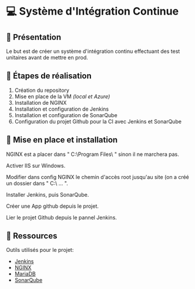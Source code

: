# :computer: Système d'Intégration Continue

## :closed_book: Présentation

Le but est de créer un système d'intégration continu effectuant des test unitaires avant de mettre en prod.

## :green_book: Étapes de réalisation

1. Création du repository
2. Mise en place de la VM *(local et Azure)*
3. Installation de NGINX
4. Installation et configuration de Jenkins
5. Installation et configuration de SonarQube
6. Configuration du projet Github pour la CI avec Jenkins et SonarQube

## :blue_book: Mise en place et installation

NGINX est a placer dans " C:\Program Files\ " sinon il ne marchera pas.

Activer IIS sur Windows.

Modifier dans config NGINX le chemin d'accès root jusqu'au site (on a créé un dossier dans " C:\ ... ".

Installer Jenkins, puis SonarQube.

Créer une App github depuis le projet.

Lier le projet Github depuis le pannel Jenkins.

## :ledger: Ressources

Outils utilisés pour le projet:

* [Jenkins](https://www.jenkins.io/)  
* [NGINX](https://www.nginx.com/)  
* [MariaDB](https://mariadb.com/)  
* [SonarQube](https://www.sonarqube.org/)  

